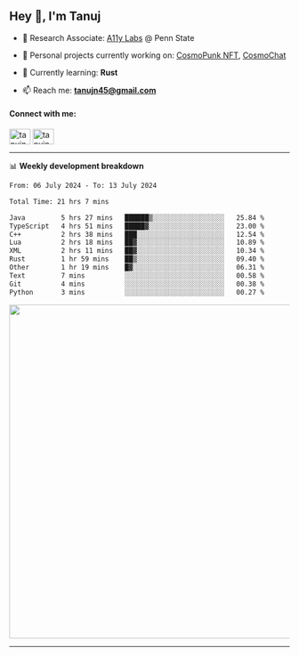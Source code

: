 <h2>Hey 👋, I'm Tanuj</h2>

- 🔬 Research Associate: [A11y Labs](https://a11y.ist.psu.edu/) @ Penn State 

- 🔭 Personal projects currently working on: [CosmoPunk NFT](https://github.com/tanujn45/CosmoNFT), [CosmoChat](https://github.com/tanujn45/CosmoChat)

- 🌱 Currently learning: **Rust**

- 📫 Reach me: **tanujn45@gmail.com**

<h4 align="left">Connect with me:</h4>
<p align="left">
<a href="https://twitter.com/tanujn45" target="blank"><img align="center" src="https://raw.githubusercontent.com/rahuldkjain/github-profile-readme-generator/master/src/images/icons/Social/twitter.svg" alt="tanujn45" height="28" width="38" /></a>
<a href="https://linkedin.com/in/tanujn45" target="blank"><img align="center" src="https://raw.githubusercontent.com/rahuldkjain/github-profile-readme-generator/master/src/images/icons/Social/linked-in-alt.svg" alt="tanujn45" height="28" width="38" /></a>
</p>

-------

📊 **Weekly development breakdown**
<!--START_SECTION:waka-->

```txt
From: 06 July 2024 - To: 13 July 2024

Total Time: 21 hrs 7 mins

Java         5 hrs 27 mins   ██████▒░░░░░░░░░░░░░░░░░░   25.84 %
TypeScript   4 hrs 51 mins   █████▓░░░░░░░░░░░░░░░░░░░   23.00 %
C++          2 hrs 38 mins   ███░░░░░░░░░░░░░░░░░░░░░░   12.54 %
Lua          2 hrs 18 mins   ██▓░░░░░░░░░░░░░░░░░░░░░░   10.89 %
XML          2 hrs 11 mins   ██▓░░░░░░░░░░░░░░░░░░░░░░   10.34 %
Rust         1 hr 59 mins    ██▒░░░░░░░░░░░░░░░░░░░░░░   09.40 %
Other        1 hr 19 mins    █▓░░░░░░░░░░░░░░░░░░░░░░░   06.31 %
Text         7 mins          ░░░░░░░░░░░░░░░░░░░░░░░░░   00.58 %
Git          4 mins          ░░░░░░░░░░░░░░░░░░░░░░░░░   00.38 %
Python       3 mins          ░░░░░░░░░░░░░░░░░░░░░░░░░   00.27 %
```

<!--END_SECTION:waka-->

<img src="https://wakatime.com/share/@018e9abd-1aa4-4aa6-9db7-5ca3b999e810/4650b67a-98aa-46b4-b598-3d8a2451f0df.svg" width="600"/>

-------
